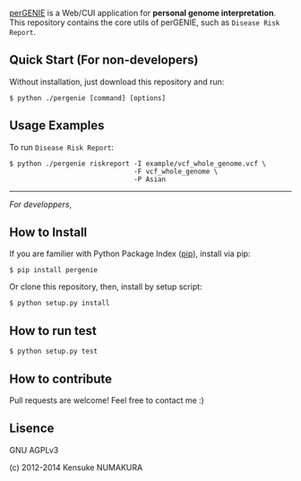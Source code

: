 [perGENIE](http://pergenie.org) is a Web/CUI application for
**personal genome interpretation**. This repository contains
the core utils of perGENIE, such as `Disease Risk Report`.


## Quick Start (For non-developers)

Without installation, just download this repository and run:

    $ python ./pergenie [command] [options]


## Usage Examples

To run `Disease Risk Report`:

    $ python ./pergenie riskreport -I example/vcf_whole_genome.vcf \
                                   -F vcf_whole_genome \
                                   -P Asian

----

*For developpers*,

## How to Install

If you are familier with Python Package Index
([pip](https://pypi.python.org/pypi/pip)), install via pip:

    $ pip install pergenie

Or clone this repository, then, install by setup script:

    $ python setup.py install


## How to run test

    $ python setup.py test


## How to contribute

Pull requests are welcome! Feel free to contact me :)


## Lisence

GNU AGPLv3


(c) 2012-2014 Kensuke NUMAKURA
